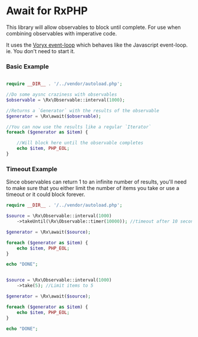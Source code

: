 # Await for RxPHP


This library will allow observables to block until complete.  For use when combining observables with imperative code.


It uses the [Voryx event-loop](https://github.com/voryx/event-loop) which behaves like the Javascript event-loop.  ie. You don't need to start it.


### Basic Example

```PHP

require __DIR__ . '/../vendor/autoload.php';

//Do some aysnc craziness with observables
$observable = \Rx\Observable::interval(1000);

//Returns a `Generator` with the results of the observable
$generator = \Rx\await($observable);

//You can now use the results like a regular `Iterator`
foreach ($generator as $item) {

    //Will block here until the observable completes
    echo $item, PHP_EOL;
}


```


### Timeout Example

Since observables can return 1 to an infinite number of results, you'll need to make sure that you either limit the number of items you take or use a timeout or it could block forever.


```PHP
require __DIR__ . '/../vendor/autoload.php';

$source = \Rx\Observable::interval(1000)
    ->takeUntil(\Rx\Observable::timer(10000)); //timeout after 10 seconds

$generator = \Rx\await($source);

foreach ($generator as $item) {
    echo $item, PHP_EOL;
}

echo "DONE";

```



```PHP

$source = \Rx\Observable::interval(1000)
    ->take(5); //Limit items to 5

$generator = \Rx\await($source);

foreach ($generator as $item) {
    echo $item, PHP_EOL;
}

echo "DONE";

```